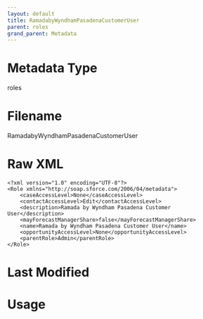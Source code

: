 ```yaml
---
layout: default
title: RamadabyWyndhamPasadenaCustomerUser
parent: roles
grand_parent: Metadata
---
```

# Metadata Type
roles


# Filename 
RamadabyWyndhamPasadenaCustomerUser


# Raw XML
```
<?xml version="1.0" encoding="UTF-8"?>
<Role xmlns="http://soap.sforce.com/2006/04/metadata">
    <caseAccessLevel>None</caseAccessLevel>
    <contactAccessLevel>Edit</contactAccessLevel>
    <description>Ramada by Wyndham Pasadena Customer User</description>
    <mayForecastManagerShare>false</mayForecastManagerShare>
    <name>Ramada by Wyndham Pasadena Customer User</name>
    <opportunityAccessLevel>None</opportunityAccessLevel>
    <parentRole>Admin</parentRole>
</Role>
```


# Last Modified


# Usage
